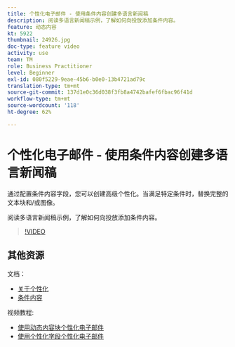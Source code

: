 ```yaml
---
title: 个性化电子邮件 - 使用条件内容创建多语言新闻稿
description: 阅读多语言新闻稿示例，了解如何向投放添加条件内容。
feature: 动态内容
kt: 5922
thumbnail: 24926.jpg
doc-type: feature video
activity: use
team: TM
role: Business Practitioner
level: Beginner
exl-id: 080f5229-9eae-45b6-b0e0-13b4721ad79c
translation-type: tm+mt
source-git-commit: 137d1e0c36d038f3fb8a4742bafef6fbac96f41d
workflow-type: tm+mt
source-wordcount: '118'
ht-degree: 62%

---
```


# 个性化电子邮件 - 使用条件内容创建多语言新闻稿

通过配置条件内容字段，您可以创建高级个性化。当满足特定条件时，替换完整的文本块和/或图像。

阅读多语言新闻稿示例，了解如何向投放添加条件内容。

>[!VIDEO](https://video.tv.adobe.com/v/24926?quality=12)

## 其他资源

文档：

* [关于个性化](https://docs.adobe.com/content/help/zh-Hans/campaign-classic/using/sending-messages/personalizing-deliveries/about-personalization.html)
* [条件内容](https://docs.adobe.com/content/help/en/campaign-classic/using/sending-messages/personalizing-deliveries/conditional-content.html)

视频教程:

* [使用动态内容块个性化电子邮件](/help/sending-messages/email-channel/personalization-with-dynamic-content-blocks.md)
* [使用个性化字段个性化电子邮件](/help/sending-messages/email-channel/personalizing-emails-using-personalization-fields.md)

